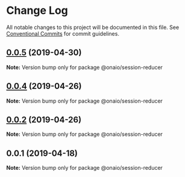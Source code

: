 # Change Log

All notable changes to this project will be documented in this file.
See [Conventional Commits](https://conventionalcommits.org) for commit guidelines.

## [0.0.5](https://github.com/onaio/js-tools/compare/@onaio/session-reducer@0.0.4...@onaio/session-reducer@0.0.5) (2019-04-30)

**Note:** Version bump only for package @onaio/session-reducer

## [0.0.4](https://github.com/onaio/js-tools/compare/@onaio/session-reducer@0.0.2...@onaio/session-reducer@0.0.4) (2019-04-26)

**Note:** Version bump only for package @onaio/session-reducer

## [0.0.2](https://github.com/onaio/js-tools/compare/@onaio/session-reducer@0.0.1...@onaio/session-reducer@0.0.2) (2019-04-26)

**Note:** Version bump only for package @onaio/session-reducer

## 0.0.1 (2019-04-18)

**Note:** Version bump only for package @onaio/session-reducer
